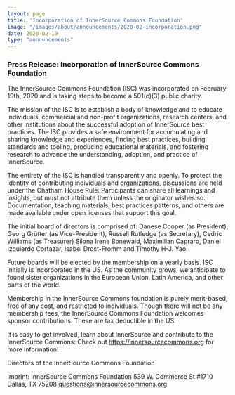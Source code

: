 ```yaml
---
layout: page
title: 'Incorporation of InnerSource Commons Foundation'
image: "/images/about/announcements/2020-02-incorporation.png"
date: 2020-02-19
type: "announcements"
---
```


### Press Release: Incorporation of InnerSource Commons Foundation

The InnerSource Commons Foundation (ISC) was incorporated on February 19th, 2020 and is taking steps to become a 501(c)(3) public charity.

The mission of the ISC is to establish a body of knowledge and to educate individuals, commercial and non-profit organizations, research centers, and other institutions about the successful adoption of InnerSource best practices. The ISC provides a safe environment for accumulating and sharing knowledge and experiences, finding best practices, building standards and tooling, producing educational materials, and fostering research to advance the understanding, adoption, and practice of InnerSource.

The entirety of the ISC is handled transparently and openly. To protect the identity of contributing individuals and organizations, discussions are held under the Chatham House Rule: Participants can share all learnings and insights, but must not attribute them unless the originator wishes so. Documentation, teaching materials, best practices patterns, and others are made available under open licenses that support this goal.

The initial board of directors is comprised of: Danese Cooper (as President), Georg Grütter (as Vice-President), Russell Rutledge (as Secretary), Cedric Williams (as Treasurer) Silona Irene Bonewald, Maximilian Capraro, Daniel Izquierdo Cortázar, Isabel Drost-Fromm and Timothy H-J. Yao.

Future boards will be elected by the membership on a yearly basis. ISC initially is incorporated in the US. As the community grows, we anticipate to found sister organizations in the European Union, Latin America, and other parts of the world.

Membership in the InnerSource Commons foundation is purely merit-based, free of any cost, and restricted to individuals. Though there will not be any membership fees, the InnerSource Commons Foundation welcomes sponsor contributions. These are tax deductible in the US.

It is easy to get involved, learn about InnerSource and contribute to the InnerSource Commons: Check out https://innersourcecommons.org for more information!

Directors of the InnerSource Commons Foundation


Imprint: InnerSource Commons Foundation 539 W. Commerce St #1710 Dallas, TX 75208 questions@innersourcecommons.org









